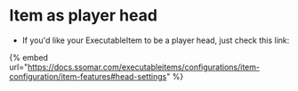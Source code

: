 # Item as player head

* If you'd like your ExecutableItem to be a player head, just check this link:

\{% embed url="https://docs.ssomar.com/executableitems/configurations/item-configuration/item-features#head-settings" %\}
